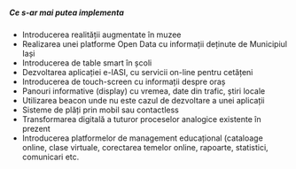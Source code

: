 ##### Ce s-ar mai putea implementa

* Introducerea realității augmentate în muzee
* Realizarea unei platforme Open Data cu informații deținute de Municipiul Iași
* Introducerea de table smart în școli
* Dezvoltarea aplicației e-IASI, cu servicii on-line pentru cetățeni
* Introducerea de touch-screen cu informații despre oraș
* Panouri informative (display) cu vremea, date din trafic, știri locale
* Utilizarea beacon unde nu este cazul de dezvoltare a unei aplicații
* Sisteme de plăți prin mobil sau contactless
* Transformarea digitală a tuturor proceselor analogice existente în prezent
* Introducerea platformelor de management educațional (cataloage online, clase virtuale, corectarea temelor online, rapoarte, statistici, comunicari etc.